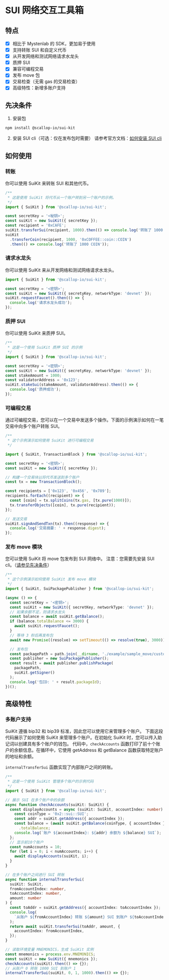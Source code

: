 # SUI 网络交互工具箱

## 特点

- [x] 相比于 Mystenlab 的 SDK，更加易于使用
- [x] 支持转账 SUI 和自定义代币
- [x] 从开发网络和测试网络请求水龙头
- [x] 质押 SUI
- [x] 兼容可编程交易
- [x] 发布 move 包
- [x] 交易检查（无需 gas 的交易检查）
- [x] 高级特性：新增多账户支持

## 先决条件

1. 安装包

```bash
npm install @scallop-io/sui-kit
```

2. 安装 SUI cli（可选：仅在发布包时需要）
   请参考官方文档：[如何安装 SUI cli](https://docs.sui.io/devnet/build/install)

## 如何使用

### 转账

你可以使用 SuiKit 来转账 SUI 和其他代币。

```typescript
/**
 * 这是使用 SuiKit 将代币从一个账户转到另一个账户的示例。
 */
import { SuiKit } from '@scallop-io/sui-kit';

const secretKey = '<秘钥>';
const suiKit = new SuiKit({ secretKey });
const recipient = '0xCAFE';
suiKit.transferSui(recipient, 1000).then(() => console.log('转账了 1000 SUI'));
suiKit
  .transferCoin(recipient, 1000, '0xCOFFEE::coin::COIN')
  .then(() => console.log('转账了 1000 COIN'));
```

### 请求水龙头

你可以使用 SuiKit 来从开发网络和测试网络请求水龙头。

```typescript
import { SuiKit } from '@scallop-io/sui-kit';

const secretKey = '<密钥>';
const suiKit = new SuiKit({ secretyKey, networkType: 'devnet' });
suiKit.requestFaucet().then(() => {
  console.log('请求水龙头成功');
});
```

### 质押 SUI

你可以使用 SuiKit 来质押 SUI。

```typescript
/**
 * 这是一个使用 SuiKit 质押 SUI 的示例
 */
import { SuiKit } from '@scallop-io/sui-kit';

const secretKey = '<密钥>';
const suiKit = new SuiKit({ secretyKey, networkType: 'devnet' });
const stakeAmount = 1000;
const validatorAddress = '0x123';
suiKit.stakeSui(stakeAmount, validatorAddress).then(() => {
  console.log('质押成功');
});
```

### 可编程交易

通过可编程交易，您可以在一个交易中发送多个操作。下面的示例演示如何在一笔交易中向多个账户转账 SUI。

```typescript
/**
 * 这个示例演示如何使用 SuiKit 进行可编程交易
 */

import { SuiKit, TransactionBlock } from '@scallop-io/sui-kit';

const secretKey = '<密钥>';
const suiKit = new SuiKit({ secretKey });

// 构建一个交易块以将代币发送到多个账户
const tx = new TransactionBlock();

const recipients = ['0x123', '0x456', '0x789'];
recipients.forEach((recipient) => {
  const [coin] = tx.splitCoins(tx.gas, [tx.pure(1000)]);
  tx.transferObjects([coin], tx.pure(recipient));
});

// 发送交易
suiKit.signAndSendTxn(tx).then((response) => {
  console.log('交易摘要: ' + response.digest);
});
```

### 发布 move 模块

您可以使用 SuiKit 将 move 包发布到 SUI 网络中。
注意：您需要先安装 SUI cli。（[请参见先决条件](#先决条件)）

```typescript
/**
 * 这个示例演示如何使用 SuiKit 发布 move 模块
 */
import { SuiKit, SuiPackagePublisher } from '@scallop-io/sui-kit';

(async () => {
  const secretKey = '<密钥>';
  const suiKit = new SuiKit({ secretKey, networkType: 'devnet' });
  // 如果余额不足，则请求水龙头
  const balance = await suiKit.getBalance();
  if (balance.totalBalance <= 3000) {
    await suiKit.requestFaucet();
  }
  // 等待 3 秒后再发布包
  await new Promise((resolve) => setTimeout(() => resolve(true), 3000));

  // 发布包
  const packagePath = path.join(__dirname, './example/sample_move/custom_coin');
  const publisher = new SuiPackagePublisher();
  const result = await publisher.publishPackage(
    packagePath,
    suiKit.getSigner()
  );
  console.log('包ID: ' + result.packageId);
})();
```

## 高级特性

### 多账户支持

SuiKit 遵循 bip32 和 bip39 标准，因此您可以使用它来管理多个账户。
下面这段代码展示了如何使用 SuiKit 来管理多个账户。在初始化 SuiKit 时，您可以传入助记词以创建具有多个账户的钱包。
代码中，`checkAccounts` 函数打印了前十个账户的余额信息。在循环中，它使用 getAddress 和 getBalance 函数获取特定账户的地址和余额。

`internalTransferSui` 函数实现了内部账户之间的转账。

```typescript
/**
 * 这是一个使用 SuiKit 管理多个账户的示例代码
 */
import { SuiKit } from '@scallop-io/sui-kit';

// 展示 SUI 在多个账户中的余额
async function checkAccounts(suiKit: SuiKit) {
  const displayAccounts = async (suiKit: SuiKit, accountIndex: number) => {
    const coinType = '0x2::sui::SUI';
    const addr = suiKit.getAddress({ accountIndex });
    const balance = (await suiKit.getBalance(coinType, { accountIndex }))
      .totalBalance;
    console.log(`账户 ${accountIndex}: ${addr} 余额为 ${balance} SUI`);
  };
  // 显示前10个账户
  const numAccounts = 10;
  for (let i = 0; i < numAccounts; i++) {
    await displayAccounts(suiKit, i);
  }
}

// 在多个账户之间进行 SUI 转账
async function internalTransferSui(
  suiKit: SuiKit,
  fromAccountIndex: number,
  toAccountIndex: number,
  amount: number
) {
  const toAddr = suiKit.getAddress({ accountIndex: toAccountIndex });
  console.log(
    `从账户 ${fromAccountIndex} 转账 ${amount} SUI 到账户 ${toAccountIndex}`
  );
  return await suiKit.transferSui(toAddr, amount, {
    accountIndex: fromAccountIndex,
  });
}

// 读取环境变量 MNEMONICS，生成 SuiKit 实例
const mnemonics = process.env.MNEMONICS;
const suiKit = new SuiKit({ mnemonics });
checkAccounts(suiKit).then(() => {});
// 从账户 0 转账 1000 SUI 到账户 1
internalTransferSui(suiKit, 0, 1, 1000).then(() => {});
```
